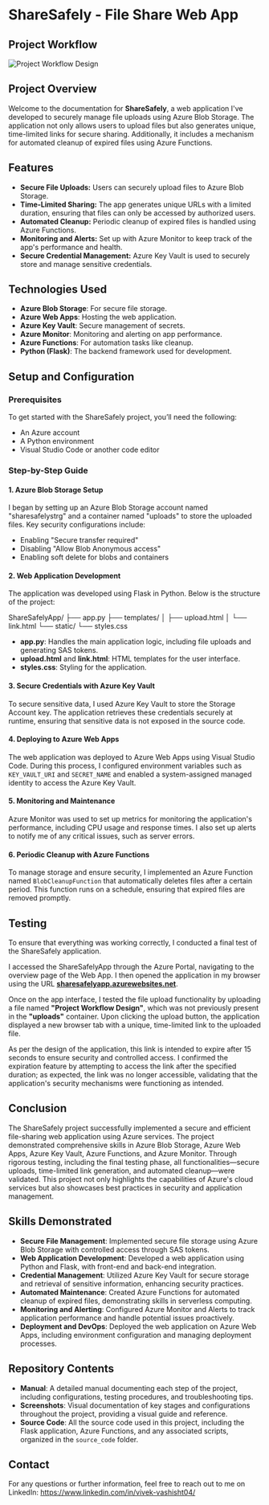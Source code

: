 # ShareSafely - File Share Web App

## Project Workflow
![Project Workflow Design](https://github.com/user-attachments/assets/07e33b0b-68c4-43b4-bebe-444434ebd257)


## Project Overview
Welcome to the documentation for **ShareSafely**, a web application I've developed to securely manage file uploads using Azure Blob Storage. The application not only allows users to upload files but also generates unique, time-limited links for secure sharing. Additionally, it includes a mechanism for automated cleanup of expired files using Azure Functions.

## Features
- **Secure File Uploads:** Users can securely upload files to Azure Blob Storage.
- **Time-Limited Sharing:** The app generates unique URLs with a limited duration, ensuring that files can only be accessed by authorized users.
- **Automated Cleanup:** Periodic cleanup of expired files is handled using Azure Functions.
- **Monitoring and Alerts:** Set up with Azure Monitor to keep track of the app's performance and health.
- **Secure Credential Management:** Azure Key Vault is used to securely store and manage sensitive credentials.

## Technologies Used
- **Azure Blob Storage**: For secure file storage.
- **Azure Web Apps**: Hosting the web application.
- **Azure Key Vault**: Secure management of secrets.
- **Azure Monitor**: Monitoring and alerting on app performance.
- **Azure Functions**: For automation tasks like cleanup.
- **Python (Flask)**: The backend framework used for development.

## Setup and Configuration

### Prerequisites
To get started with the ShareSafely project, you’ll need the following:
- An Azure account
- A Python environment
- Visual Studio Code or another code editor

### Step-by-Step Guide

#### 1. Azure Blob Storage Setup
I began by setting up an Azure Blob Storage account named "sharesafelystrg" and a container named "uploads" to store the uploaded files. Key security configurations include:
- Enabling "Secure transfer required"
- Disabling "Allow Blob Anonymous access"
- Enabling soft delete for blobs and containers

#### 2. Web Application Development
The application was developed using Flask in Python. Below is the structure of the project:

ShareSafelyApp/
├── app.py
├── templates/
│ ├── upload.html
│ └── link.html
└── static/
└── styles.css


- **app.py**: Handles the main application logic, including file uploads and generating SAS tokens.
- **upload.html** and **link.html**: HTML templates for the user interface.
- **styles.css**: Styling for the application.

#### 3. Secure Credentials with Azure Key Vault
To secure sensitive data, I used Azure Key Vault to store the Storage Account key. The application retrieves these credentials securely at runtime, ensuring that sensitive data is not exposed in the source code.

#### 4. Deploying to Azure Web Apps
The web application was deployed to Azure Web Apps using Visual Studio Code. During this process, I configured environment variables such as `KEY_VAULT_URI` and `SECRET_NAME` and enabled a system-assigned managed identity to access the Azure Key Vault.

#### 5. Monitoring and Maintenance
Azure Monitor was used to set up metrics for monitoring the application's performance, including CPU usage and response times. I also set up alerts to notify me of any critical issues, such as server errors.

#### 6. Periodic Cleanup with Azure Functions
To manage storage and ensure security, I implemented an Azure Function named `BlobCleanupFunction` that automatically deletes files after a certain period. This function runs on a schedule, ensuring that expired files are removed promptly.

## Testing

To ensure that everything was working correctly, I conducted a final test of the ShareSafely application.

I accessed the ShareSafelyApp through the Azure Portal, navigating to the overview page of the Web App. I then opened the application in my browser using the URL **[sharesafelyapp.azurewebsites.net](https://sharesafelyapp.azurewebsites.net)**.

Once on the app interface, I tested the file upload functionality by uploading a file named **"Project Workflow Design"**, which was not previously present in the **"uploads"** container. Upon clicking the upload button, the application displayed a new browser tab with a unique, time-limited link to the uploaded file.

As per the design of the application, this link is intended to expire after 15 seconds to ensure security and controlled access. I confirmed the expiration feature by attempting to access the link after the specified duration; as expected, the link was no longer accessible, validating that the application's security mechanisms were functioning as intended.

## Conclusion

The ShareSafely project successfully implemented a secure and efficient file-sharing web application using Azure services. The project demonstrated comprehensive skills in Azure Blob Storage, Azure Web Apps, Azure Key Vault, Azure Functions, and Azure Monitor. Through rigorous testing, including the final testing phase, all functionalities—secure uploads, time-limited link generation, and automated cleanup—were validated. This project not only highlights the capabilities of Azure's cloud services but also showcases best practices in security and application management.

## Skills Demonstrated
- **Secure File Management**: Implemented secure file storage using Azure Blob Storage with controlled access through SAS tokens.
- **Web Application Development**: Developed a web application using Python and Flask, with front-end and back-end integration.
- **Credential Management**: Utilized Azure Key Vault for secure storage and retrieval of sensitive information, enhancing security practices.
- **Automated Maintenance**: Created Azure Functions for automated cleanup of expired files, demonstrating skills in serverless computing.
- **Monitoring and Alerting**: Configured Azure Monitor and Alerts to track application performance and handle potential issues proactively.
- **Deployment and DevOps**: Deployed the web application on Azure Web Apps, including environment configuration and managing deployment processes.

## Repository Contents
- **Manual**: A detailed manual documenting each step of the project, including configurations, testing procedures, and troubleshooting tips.
- **Screenshots**: Visual documentation of key stages and configurations throughout the project, providing a visual guide and reference.
- **Source Code**: All the source code used in this project, including the Flask application, Azure Functions, and any associated scripts, organized in the `source_code` folder.
 
## Contact
For any questions or further information, feel free to reach out to me on LinkedIn: https://www.linkedin.com/in/vivek-vashisht04/
